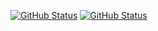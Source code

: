 
[![GitHub Status](https://github-readme-stats.vercel.app/api?username=arshiamidos&&show_icons=true&theme=tokyonight)](https://arshiamidos.github.io)
[![GitHub Status](https://github-readme-stats.vercel.app/api/top-langs?username=arshiamidos&theme=dark)](https://arshiamidos.github.io)
